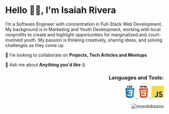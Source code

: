 <h1 align="left">Hello 👋🏾, I'm Isaiah Rivera</h1>

I’m a Software Engineer with concentration in Full-Stack Web Development. My background is in Marketing and Youth Development, working with local nonprofits to create and highlight opportunities for marginalized and court-involved youth. My passion is thinking creatively, sharing ideas, and solving challenges as they come up. 


👀 I’m looking to collaborate on **Projects, Tech Articles and Meetups**

💬 Ask me about **Anything you'd like :)**




<h3 align="right">Languages and Tools:</h3>
<p align="right"> <a href="https://www.w3schools.com/css/" target="_blank" rel="noreferrer"> <img src="https://raw.githubusercontent.com/devicons/devicon/master/icons/css3/css3-original-wordmark.svg" alt="css3" width="40" height="40"/> </a> <a href="https://www.w3.org/html/" target="_blank" rel="noreferrer"> <img src="https://raw.githubusercontent.com/devicons/devicon/master/icons/html5/html5-original-wordmark.svg" alt="html5" width="40" height="40"/> </a> <a href="https://developer.mozilla.org/en-US/docs/Web/JavaScript" target="_blank" rel="noreferrer"> <img src="https://raw.githubusercontent.com/devicons/devicon/master/icons/javascript/javascript-original.svg" alt="javascript" width="40" height="40"/> </a> </p>

<p>&nbsp;<img align="right" src="https://github-readme-stats-mondobazoo.vercel.app/api?username=mondobazoo&show_icons=true&theme=tokyonight&locale=en" alt="mondobazoo" /></p>
